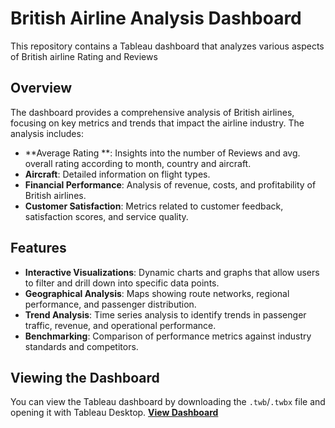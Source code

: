 # British Airline Analysis Dashboard

This repository contains a Tableau dashboard that analyzes various aspects of British airline Rating and Reviews 

## Overview

The dashboard provides a comprehensive analysis of British airlines, focusing on key metrics and trends that impact the airline industry. The analysis includes:

- **Average Rating **: Insights into the number of Reviews and avg. overall rating according to month, country and aircraft.
- **Aircraft**: Detailed information on flight types.
- **Financial Performance**: Analysis of revenue, costs, and profitability of British airlines.
- **Customer Satisfaction**: Metrics related to customer feedback, satisfaction scores, and service quality.

## Features

- **Interactive Visualizations**: Dynamic charts and graphs that allow users to filter and drill down into specific data points.
- **Geographical Analysis**: Maps showing route networks, regional performance, and passenger distribution.
- **Trend Analysis**: Time series analysis to identify trends in passenger traffic, revenue, and operational performance.
- **Benchmarking**: Comparison of performance metrics against industry standards and competitors.

## Viewing the Dashboard

You can view the Tableau dashboard by downloading the `.twb`/`.twbx` file and opening it with Tableau Desktop.
 **[View Dashboard](https://public.tableau.com/app/profile/megha.singh4847/viz/BritishAirlineAnalysis_17195004222870/BritishAirwayAnalysis?publish=yes)**


